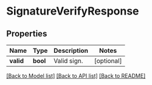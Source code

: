 # SignatureVerifyResponse

## Properties
Name | Type | Description | Notes
------------ | ------------- | ------------- | -------------
**valid** | **bool** | Valid sign. | [optional] 

[[Back to Model list]](../README.md#documentation-for-models) [[Back to API list]](../README.md#documentation-for-api-endpoints) [[Back to README]](../README.md)


